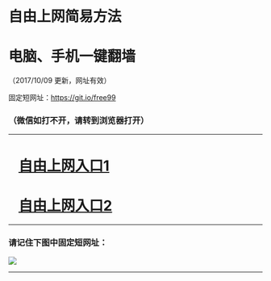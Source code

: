 ﻿# 自由上网简易方法

# 电脑、手机一键翻墙

（2017/10/09 更新，网址有效）

固定短网址：https://git.io/free99

### （微信如打不开，请转到浏览器打开）


***





# &nbsp;&nbsp; <a href="http://ft2427224922.fwq-tz-1001.info/fwqtz01.html?t=100900124864 " target="_blank">自由上网入口1</a>
# &nbsp;&nbsp; <a href="http://ft20427677.fwq-tz-1002.info/fwqtz02.html?t=10090019015 " target="_blank">自由上网入口2</a>
***

### 请记住下图中固定短网址：

<img src="https://s3-us-west-2.amazonaws.com/fwq-1001/yjfq-20170905okok.png" /> 


***

